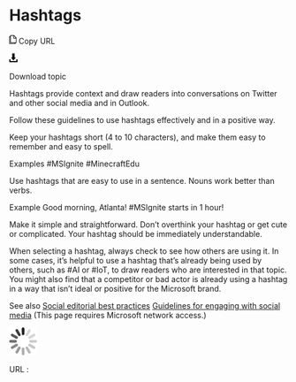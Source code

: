 ﻿# Hashtags

![Copy URL](media/social-mediahashtags/Copy.png)
Copy URL

![Download](media/social-mediahashtags/Download.png)

Download topic

Hashtags provide context and draw readers into conversations on Twitter and other social media and in Outlook. 

Follow these guidelines to use hashtags effectively and in a positive way.

Keep your hashtags short (4 to 10 characters), and make them easy to remember and easy to spell. 

Examples
\#MSIgnite
\#MinecraftEdu

Use hashtags that are easy to use in a sentence. Nouns work better than verbs.

Example Good morning, Atlanta\! \#MSIgnite starts in 1 hour\!

Make it simple and straightforward. Don’t overthink your hashtag or get cute or complicated. Your hashtag should be immediately understandable.

When selecting a hashtag, always check to see how others are using it.
In some cases, it’s helpful to use a hashtag that’s already being used
by others, such as \#AI or \#IoT, to draw readers who are interested in
that topic. You might also find that a competitor or bad actor is
already using a hashtag in a way that isn’t ideal or positive for the
Microsoft brand. 

See also
[Social editorial best practices](https://onedrive.live.com/view.aspx?resid=11783A51554745FD!2689&ithint=file%2cdocx&app=Word&authkey=!AHiRYupzboQTjJg "Editorial guidelines from the Social Media team")
[Guidelines for engaging with social media](https://microsoft.sharepoint.com/sites/LCAWeb/Home/Marketing/Social-Media/Social-Media-Guidelines "CELA guidelines for social media") (This page requires Microsoft network access.)

![In progress](media/social-mediahashtags/activity-large.gif)

URL :
